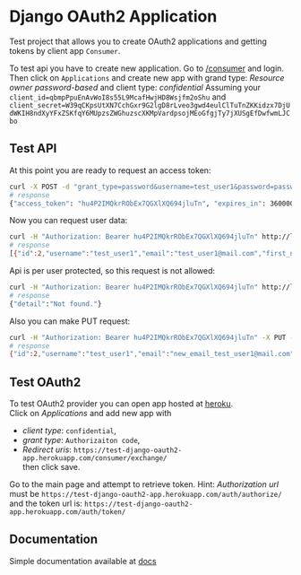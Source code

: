 # Django OAuth2 Application

Test project that allows you to create OAuth2 applications and getting tokens by client app `Consumer`.

To test api you have to create new application. Go to [/consumer](http://localhost:8000/consumer/) and login. Then click on `Applications` and create new app with grand type: _Resource owner password-based_ and client type: _confidential_
Assuming your `client_id=qbmpPpuEnAvWoI8s55L9McafHwjHD8Wsjfm2oShu` and `client_secret=W39qCKpsUtXN7CchGxr9G2lgD8rLveo3gwd4eulClTuTnZKKidzx7DjUdWKIH8ndXyYFxZSKfqY6MUpzsZWGhuzscXKMpVardpsojMEoGfgjTy7jXUSgEfDwfwmLJCbo`

## Test API

At this point you are ready to request an access token:
```bash
curl -X POST -d "grant_type=password&username=test_user1&password=password_test_user1" -u"qbmpPpuEnAvWoI8s55L9McafHwjHD8Wsjfm2oShu:W39qCKpsUtXN7CchGxr9G2lgD8rLveo3gwd4eulClTuTnZKKidzx7DjUdWKIH8ndXyYFxZSKfqY6MUpzsZWGhuzscXKMpVardpsojMEoGfgjTy7jXUSgEfDwfwmLJCbo" http://localhost:8000/auth/token/
# response
{"access_token": "hu4P2IMQkrRObEx7QGXlXQ694jluTn", "expires_in": 360000, "token_type": "Bearer", "scope": "read write", "refresh_token": "HKTm13zavTQ64W44HSHsJliIcsV0kL"}
```

Now you can request user data:
```bash
curl -H "Authorization: Bearer hu4P2IMQkrRObEx7QGXlXQ694jluTn" http://localhost:8000/api/users/
# response
[{"id":2,"username":"test_user1","email":"test_user1@mail.com","first_name":"first","last_name":"user"}]
```

Api is per user protected, so this request is not allowed:
```bash
curl -H "Authorization: Bearer hu4P2IMQkrRObEx7QGXlXQ694jluTn" http://localhost:8000/api/users/1/
# response
{"detail":"Not found."}
```

Also you can make PUT request:
```bash
curl -H "Authorization: Bearer hu4P2IMQkrRObEx7QGXlXQ694jluTn" -X PUT -d"email=new_email_test_user1@mail.com" http://localhost:8000/api/users/2/
# response
{"id":2,"username":"test_user1","email":"new_email_test_user1@mail.com","first_name":"first","last_name":"user"}
```
## Test OAuth2

To test OAuth2 provider you can open app hosted at [heroku](https://test-django-oauth2-app.herokuapp.com).  
Click on _Applications_ and add new app with  
- _client type_: `confidential`,  
- _grant type_: `Authorizaiton code`,  
- _Redirect uris_: `https://test-django-oauth2-app.herokuapp.com/consumer/exchange/`  
then click save.  

Go to the main page and attempt to retrieve token. Hint: _Authorization url_ must be `https://test-django-oauth2-app.herokuapp.com/auth/authorize/` and the token url is: `https://test-django-oauth2-app.herokuapp.com/auth/token/`

## Documentation

Simple documentation available at [docs](https://test-django-oauth2-app.herokuapp.com/docs)

